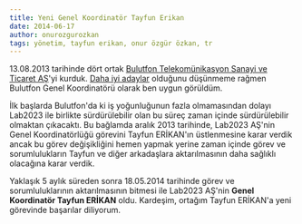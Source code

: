 ```yaml
---
title: Yeni Genel Koordinatör Tayfun Erikan
date: 2014-06-17
author: onurozgurozkan
tags: yönetim, tayfun erikan, onur özgür özkan, tr
---
```


13.08.2013 tarihinde dört ortak [Bulutfon Telekomünikasyon Sanayi ve Ticaret AŞ](www.bulutfon.com)'yi kurduk. [Daha iyi 
adaylar](https://www.google.com.tr/search?q=osman+makal) olduğunu düşünmeme rağmen Bulutfon Genel Koordinatörü 
 olarak ben uygun görüldüm. 
 
İlk başlarda Bulutfon'da ki iş yoğunluğunun fazla olmamasından dolayı Lab2023 ile birlikte sürdürülebilir olan bu süreç
 zaman içinde sürdürülebilir olmaktan çıkacaktı. Bu bağlamda aralık 2013 tarihinde, Lab2023 AŞ'nin Genel Koordinatörlüğü
 görevini Tayfun ERİKAN'ın üstlenmesine karar verdik ancak bu görev değişikliğini hemen yapmak yerine zaman içinde görev 
 ve sorumlulukların Tayfun ve diğer arkadaşlara aktarılmasının daha sağlıklı olacağına karar verdik. 
   
Yaklaşık 5 aylık süreden sonra 18.05.2014 tarihinde görev ve sorumluluklarının aktarılmasının bitmesi ile Lab2023 AŞ'nin 
**Genel Koordinatör Tayfun ERİKAN** oldu. Kardeşim, ortağım Tayfun ERİKAN'a yeni görevinde başarılar diliyorum.
 
